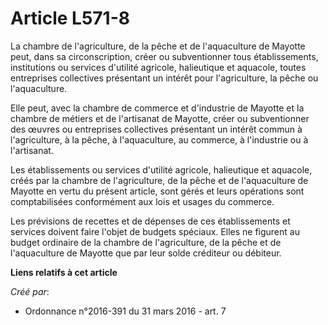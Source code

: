 # Article L571-8

La chambre de l'agriculture, de la pêche et de l'aquaculture de Mayotte peut, dans sa circonscription, créer ou subventionner
tous établissements, institutions ou services d'utilité agricole, halieutique et aquacole, toutes entreprises collectives
présentant un intérêt pour l'agriculture, la pêche ou l'aquaculture.

Elle peut, avec la chambre de commerce et d'industrie de Mayotte et la chambre de métiers et de l'artisanat de Mayotte, créer
ou subventionner des œuvres ou entreprises collectives présentant un intérêt commun à l'agriculture, à la pêche, à
l'aquaculture, au commerce, à l'industrie ou à l'artisanat.

Les établissements ou services d'utilité agricole, halieutique et aquacole, créés par la chambre de l'agriculture, de la
pêche et de l'aquaculture de Mayotte en vertu du présent article, sont gérés et leurs opérations sont comptabilisées
conformément aux lois et usages du commerce.

Les prévisions de recettes et de dépenses de ces établissements et services doivent faire l'objet de budgets spéciaux. Elles
ne figurent au budget ordinaire de la chambre de l'agriculture, de la pêche et de l'aquaculture de Mayotte que par leur solde
créditeur ou débiteur.

**Liens relatifs à cet article**

_Créé par_:

  - Ordonnance n°2016-391 du 31 mars 2016 - art. 7
